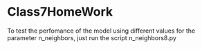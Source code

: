 # Class7HomeWork
To test the perfomance of the model using different values for the parameter n_neighbors, just run the script n_neighbors8.py
